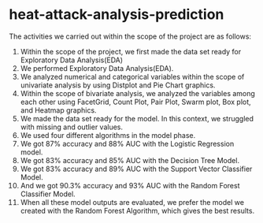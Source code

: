 # heat-attack-analysis-prediction
The activities we carried out within the scope of the project are as follows:

   1. Within the scope of the project, we first made the data set ready for Exploratory Data Analysis(EDA)
   2. We performed Exploratory Data Analysis(EDA).
   3. We analyzed numerical and categorical variables within the scope of univariate analysis by using Distplot and Pie Chart graphics.
   4. Within the scope of bivariate analysis, we analyzed the variables among each other using FacetGrid, Count Plot, Pair Plot, Swarm plot, Box plot, and Heatmap graphics.
   5. We made the data set ready for the model. In this context, we struggled with missing and outlier values.
   6. We used four different algorithms in the model phase.
   7. We got 87% accuracy and 88% AUC with the Logistic Regression model.
   8. We got 83% accuracy and 85% AUC with the Decision Tree Model.
   9. We got 83% accuracy and 89% AUC with the Support Vector Classifier Model.
   10. And we got 90.3% accuracy and 93% AUC with the Random Forest Classifier Model.
   11. When all these model outputs are evaluated, we prefer the model we created with the Random Forest Algorithm, which gives the best results.
